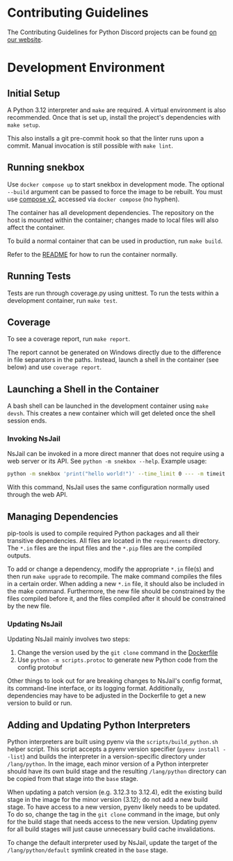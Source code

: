 # Contributing Guidelines

The Contributing Guidelines for Python Discord projects can be found [on our website](https://pydis.com/contributing.md).

# Development Environment

## Initial Setup

A Python 3.12 interpreter and `make` are required. A virtual environment is also recommended. Once that is set up, install the project's dependencies with `make setup`.

This also installs a git pre-commit hook so that the linter runs upon a commit.
Manual invocation is still possible with `make lint`.

## Running snekbox

Use `docker compose up` to start snekbox in development mode. The optional `--build` argument can be passed to force the image to be rebuilt.
You must use [compose v2][Compose v2], accessed via `docker compose` (no hyphen).

The container has all development dependencies. The repository on the host is mounted within the container; changes made to local files will also affect the container.

To build a normal container that can be used in production, run `make build`.

Refer to the [README] for how to run the container normally.

## Running Tests

Tests are run through coverage.py using unittest. To run the tests within a development container, run `make test`.

## Coverage

To see a coverage report, run `make report`.

The report cannot be generated on Windows directly due to the difference in file separators in the paths. Instead, launch a shell in the container (see below) and use `coverage report`.

## Launching a Shell in the Container

A bash shell can be launched in the development container using `make devsh`.  This creates a new container which will get deleted once the shell session ends.

### Invoking NsJail

NsJail can be invoked in a more direct manner that does not require using a web server or its API. See `python -m snekbox --help`. Example usage:

```bash
python -m snekbox 'print("hello world!")' --time_limit 0 --- -m timeit
```

With this command, NsJail uses the same configuration normally used through the web API.

## Managing Dependencies

pip-tools is used to compile required Python packages and all their transitive
dependencies. All files are located in the `requirements` directory. The `*.in` files are the input files and the `*.pip` files are the compiled outputs.

To add or change a dependency, modify the appropriate `*.in` file(s) and then run `make upgrade` to recompile. The make command compiles the files in a certain order. When adding a new `*.in` file, it should also be included in the make command. Furthermore, the new file should be constrained by the files compiled before it, and the files compiled after it should be constrained by the new file.

### Updating NsJail

Updating NsJail mainly involves two steps:

1. Change the version used by the `git clone` command in the [Dockerfile]
2. Use `python -m scripts.protoc` to generate new Python code from the config protobuf

Other things to look out for are breaking changes to NsJail's config format, its command-line interface, or its logging format. Additionally, dependencies may have to be adjusted in the Dockerfile to get a new version to build or run.

## Adding and Updating Python Interpreters

Python interpreters are built using pyenv via the `scripts/build_python.sh` helper script. This script accepts a pyenv version specifier (`pyenv install --list`) and builds the interpreter in a version-specific directory under `/lang/python`. In the image, each minor version of a Python interpreter should have its own build stage and the resulting `/lang/python` directory can be copied from that stage into the `base` stage.

When updating a patch version (e.g. 3.12.3 to 3.12.4), edit the existing build stage in the image for the minor version (3.12); do not add a new build stage. To have access to a new version, pyenv likely needs to be updated. To do so, change the tag in the `git clone` command in the image, but only for the build stage that needs access to the new version. Updating pyenv for all build stages will just cause unnecessary build cache invalidations.

To change the default interpreter used by NsJail, update the target of the `/lang/python/default` symlink created in the `base` stage.

[readme]: ../README.md
[Dockerfile]: ../Dockerfile
[Compose v2]: https://docs.docker.com/compose/compose-v2/
